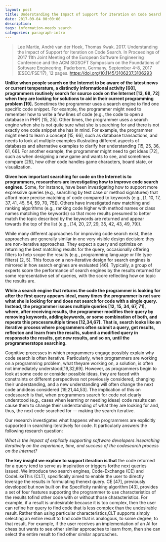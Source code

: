 ```yaml
---
layout: post
title: Understanding the Impact of Support for Iteration on Code Search
date: 2017-09-04 00:00:00
description:
tags: information-needs search
categories: paragraph-intro
---
```

> Lee Martie, André van der Hoek, Thomas Kwak. 2017. Understanding the Impact of Support for Iteration on Code Search. In Proceedings of 2017 11th Joint Meeting of the European Software Engineering Conference and the ACM SIGSOFT Symposium on the Foundations of Software Engineering, Paderborn, Germany, September 4–8, 2017 (ESEC/FSE’17), 12 pages. https://doi.org/10.1145/3106237.3106293

**Unlike when people search on the Internet to be aware of the latest news or current temperature, a distinctly informational activity [60], programmers routinely search for source code on the Internet [13, 68, 72] when they are looking for solutions to aid in their current programming problem [19].** Sometimes the programmer uses a search engine to find one specific code snippet. For example, the programmer might need to remember how to write a few lines of code (e.g., the code to open a database in PHP) [15, 25]. Other times, the programmer uses a search engine when she is not quite sure what she is searching for and there is not exactly one code snippet she has in mind. For example, the programmer might need to learn a concept [15, 66], such as database transactions, and needs to look at multiple examples illustrating different aspects of databases and alternative examples to clarify her understanding [15, 25, 36, 61, 66]. For another example, the programmer might need to get ideas [72], such as when designing a new game and wants to see, and sometimes compare [25], how other code handles game characters, board state, or visualization.

**Given how important searching for code on the Internet is to programmers, researchers are investigating how to improve code search engines.** Some, for instance, have been investigating how to support more expressive queries (e.g., searching by test case or method signatures) that afford more precise matching of code compared to keywords (e.g., [1, 10, 17, 37, 41, 45, 54, 59, 70, 75]). Others have investigated new matching and ranking algorithms (e.g., ranking code higher with method names or class names matching the keywords) so that more results presumed to better match the topic described by the keywords are returned and appear towards the top of the list (e.g., [14, 20, 27, 29, 35, 42, 43, 49, 79]).

While many different approaches for improving code search exist, these approaches are generally similar in one very visible design decision: they are non-iterative approaches. They expect a query and optimize on returning the best matching results for the query, occasionally offering filters to help scope the results (e.g., programming language or file type filters) [2, 5]. This focus on a non-iterative design for search engines is mirrored in how search engines are evaluated [46]. Typically, a group of experts score the performance of search engines by the results returned for some representative set of queries, with the score reflecting how on topic the results are.

**While a search engine that returns the code the programmer is looking for after the first query appears ideal, many times the programmer is not sure what she is looking for and does not search for code with a single query. Instead, the programmer issues multiple queries [12, 15, 34, 67, 71], where, after receiving results, the programmer modifies their query by removing keywords, addingkeywords, or some combination of both, and repeats this processmultiple times [12,34,67]. That is, search looks like an iterative process where programmers often submit a query, get results, reflecton and learn from the results, submit a modified query in responseto the results, get new results, and so on, until the programmerstops searching.**

Cognitive processes in which programmers engage possibly explain why code search is often iterative. Particularly, when programmers are working on a programming problem, what theyare working on, a solution, is often not immediately understood[19,32,69]. However, as programmers begin to look at some code or consider possible ideas, they are faced with constraints or different perspectives not previously considered, changing their understanding, and a new understanding will often change the next code andideas considered [19,21,44,53]. The implication of this on codesearch is that, when programmers search for code not clearly understood (e.g., cases when learning or needing ideas) code results can cause them to change their understanding of what they are looking for and, thus, the next code searched for — making the search iterative.

Our research investigates what happens when programmers are explicitly supported in searching iteratively for code. It particularly answers the following research question:

*What is the impact of explicitly supporting software developers insearching iteratively on the experience, time, and success of the codesearch process on the Internet?*

**The key insight we explore to support iteration is that** the code returned for a query tend to serve as inspiration or triggers forthe next queries issued. We introduce two search engines, Code-Exchange (CE) and CodeLikeThis (CLT), specifically aimed to enable the user to directly leverage the results in formulating thenext query. CE [47], previously developed but now built on the Specificity ranking algorithm [43], provides a set of four features supporting the programmer to use characteristics of the results tofind other code with or without those characteristics. For example, if a result is undesirable because it is too complex, then the user can refine her query to find code that is less complex than the undesirable result. Rather than using particular characteristics,CLT supports simply selecting an entire result to find code that is analogous, to some degree, to that result. For example, if the user receives an implementation of an AI for chess but wants to see other similar approaches to learn from, then she can select the entire result to find other similar approaches.

